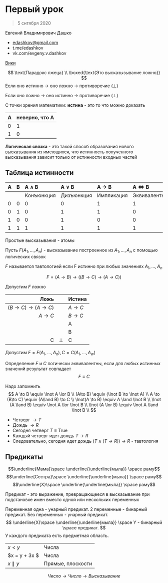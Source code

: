 # Первый урок
> 5 снтября 2020

Евгений Владимирович Дашко
- edashkov@gmail.com
- t.me/edashkov
- vk.com/evgeny.v.dashkov

[Вики](wiki.cs.hse.ru)

$$
\text{Парадокс лжеца} \\ \boxed{\text{Это высказызывание ложно}}
$$
Если оно истинно $\to$ оно ложно $\to$ противоречие ($\perp$)

Если оно ложно $\to$ оно истинно $\to$ противоречие ($\perp$)

С точки зрения математики: **истина** - это то что можно доказать

| А  | неверно, что А |
|:---|:---------------|
| 0  | 1              |
| 1  | 0              |


**Логическая связка** - это такой способ образования нового высказывания из имеющихся, что истинность полученного высказывания зависит только от истинности входных частей

## Таблица истинности

| A  | B  | A $\land$ B | A $\lor$ B | A $\to$ B  | A $\iff$ B      | $\neg$ A  |
|:---|:---|:------------|:-----------|:-----------|:----------------|:----------|
|    |    | Конъюнкция   | Дизъюнкция | Импликация | Эквивалентность | Отрицание |
| 0  | 0  | 0           | 0          | 1          | 1               | 1         |
| 0  | 1  | 0           | 1          | 1          | 0               | 1         |
| 1  | 0  | 0           | 1          | 0          | 0               | 0         |
| 1  | 1  | 1           | 1          | 1          | 1               | 0         |

Простые высказывания - атомы

Пусть $F(A_1, \dots, A_n)$ -  высказывание построенное  из $A_1, \dots, A_n$ c помощью логических связок

$F$ называется тавтологией если F истинно при любых значениях $A_1, \dots, A_n$

$$
F = (A\to B)\to((B\to C)\to(A\to C))
$$

Допустим $F$ ложно

| Ложь                   |         | Истина   |
|-----------------------:|---------|:---------|
| $(B\to C)\to (A\to C)$ |         | $A\to C$ |
| $A\to C$               |         | $B\to C$ |
|                        |         | A        |
|                        |         | B        |
| C                      | $\perp$ | C        |

Допустим $F = F(A_1, \dots, A_n), C = C(A_1, \dots, A_w)$

Определение $F$ и $С$ логически эквивалентны, если для любых истинных значений результат совпадает
$$
F \equiv C
$$

Надо запомнить
$$
A \to B \equiv \lnot A \lor B \\
(A\to B) \equiv (\lnot B \to \lnot A) \\
A \to (B\to C) \equiv (A\land B) \to C \\
\lnot(A \to B) \equiv A \land \lnot B \\
\lnot (A \land B) \equiv \lnot A \lor \lnot B \\
\lnot (A \lor B) \equiv \lnot A \land \lnot B \\
$$

- Четверг $\to T$
- Дождь $\to R$
- Сегодня четверг $T \equiv \text{True}$
- Каждый четверг идет дождь $T \to R$
- Следовательно, сегодня идет дождь $(T \land (T \to R)) \to R$ - тавтология

## Предикаты
$$\underline{Мама}\space \underline{\underline{мыла}} \space раму$$
$$\underline{Сестра}\space \underline{\underline{мыла}} \space раму$$
$$\underline{X}\space \underline{\underline{мыла}} \space раму$$

Предикат - это выражение, превращающееся в высказывание при подстановке имен вместо одной или нескольких переменных

Переменная одна - унарный предикат. 2 переменные - бинарный предикат. Без переменных - унарный предикат.
$$
\underline{X}\space \underline{\underline{мыла}} \space Y - бинарный \space предикат. 
$$
У каждого предиката есть предметная область.

|                 |                   |
|-----------------|-------------------|
| $x < y$         | Числа             |
| $x = y + 3x $   | Числа             |
| $x \parallel y$ | Прямые, плоскости |


$$ Число \to Число \to Высказывание $$
